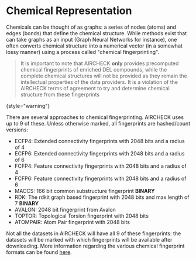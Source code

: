 # Chemical Representation

Chemicals can be thought of as graphs: a series of nodes (atoms) and edges (bonds) that define the chemical structure.
While methods exist that can take graphs as an input (Graph Neural Networks for instance), one often converts chemical structure into a numerical vector (in a somewhat lossy manner) using a process called "chemical fingerprinting". 

> It is important to note that AIRCHECK **only** provides precomputed chemical fingerprints of enriched DEL compounds,
> while the complete chemical structures will not be provided as they remain the intellectual properties
> of the data providers. It is a violation of the AIRCHECK terms of agreement to try and determine chemical structure from these
> fingerprints
> 
{style="warning"}

There are several approaches to chemical fingerprinting. AIRCHECK uses up to 9 of these. Unless otherwise marked, all fingerprints are hashed/count versions:

- ECFP4: Extended connectivity fingerprints with 2048 bits and a radius of 4
- ECFP6: Extended connectivity fingerprints with 2048 bits and a radius of 6
- FCFP4: Feature connectivity fingerprints with 2048 bits and a radius of 4
- FCFP6: Feature connectivity fingerprints with 2048 bits and a radius of 6
- MACCS: 166 bit common substructure fingerprint **BINARY**
- RDK: The rdkit graph based fingerprint with 2048 bits and max length of 7 **BINARY**
- AVALON: 2048 bit fingerprint from Avalon
- TOPTOR: Topological Torsion fingerprint with 2048 bits
- ATOMPAIR: Atom Pair fingerprint with 2048 bits

Not all the datasets in AIRCHECK will have all 9 of these fingerprints: the datasets will be marked with which fingerprints will
be available after downloading. More information regarding the various chemical fingerprint formats can be found [here](https://www.ncbi.nlm.nih.gov/pmc/articles/PMC4932683/).
